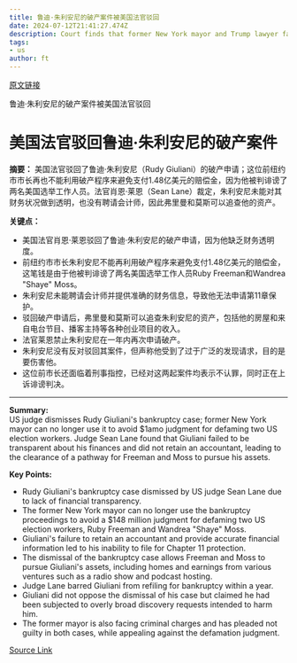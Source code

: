 ```yaml
---
title: 鲁迪·朱利安尼的破产案件被美国法官驳回
date: 2024-07-12T21:41:27.474Z
description: Court finds that former New York mayor and Trump lawyer failed to be transparent about his finances
tags: 
- us
author: ft
---
```


[原文链接](https://ft.com/content/c0348ade-63ac-4cdb-adc6-cfdc30dbd6ad)

鲁迪·朱利安尼的破产案件被美国法官驳回

# 美国法官驳回鲁迪·朱利安尼的破产案件

**摘要：**
美国法官驳回了鲁迪·朱利安尼（Rudy Giuliani）的破产申请；这位前纽约市市长再也不能利用破产程序来避免支付1.48亿美元的赔偿金，因为他被判诽谤了两名美国选举工作人员。法官肖恩·莱恩（Sean Lane）裁定，朱利安尼未能对其财务状况做到透明，也没有聘请会计师，因此弗里曼和莫斯可以追查他的资产。

**关键点：**
- 美国法官肖恩·莱恩驳回了鲁迪·朱利安尼的破产申请，因为他缺乏财务透明度。
- 前纽约市市长朱利安尼不能再利用破产程序来避免支付1.48亿美元的赔偿金，这笔钱是由于他被判诽谤了两名美国选举工作人员Ruby Freeman和Wandrea "Shaye" Moss。
- 朱利安尼未能聘请会计师并提供准确的财务信息，导致他无法申请第11章保护。
- 驳回破产申请后，弗里曼和莫斯可以追查朱利安尼的资产，包括他的房屋和来自电台节目、播客主持等各种创业项目的收入。
- 法官莱恩禁止朱利安尼在一年内再次申请破产。
- 朱利安尼没有反对驳回其案件，但声称他受到了过于广泛的发现请求，目的是要伤害他。
- 这位前市长还面临着刑事指控，已经对这两起案件均表示不认罪，同时正在上诉诽谤判决。

---

 **Summary:**  
US judge dismisses Rudy Giuliani's bankruptcy case; former New York mayor can no longer use it to avoid $1amo judgment for defaming two US election workers. Judge Sean Lane found that Giuliani failed to be transparent about his finances and did not retain an accountant, leading to the clearance of a pathway for Freeman and Moss to pursue his assets.

**Key Points:**  
- Rudy Giuliani's bankruptcy case dismissed by US judge Sean Lane due to lack of financial transparency.
- The former New York mayor can no longer use the bankruptcy proceedings to avoid a $148 million judgment for defaming two US election workers, Ruby Freeman and Wandrea "Shaye" Moss.
- Giuliani's failure to retain an accountant and provide accurate financial information led to his inability to file for Chapter 11 protection.
- The dismissal of the bankruptcy case allows Freeman and Moss to pursue Giuliani's assets, including homes and earnings from various ventures such as a radio show and podcast hosting.
- Judge Lane barred Giuliani from refiling for bankruptcy within a year.
- Giuliani did not oppose the dismissal of his case but claimed he had been subjected to overly broad discovery requests intended to harm him.
- The former mayor is also facing criminal charges and has pleaded not guilty in both cases, while appealing against the defamation judgment.

[Source Link](https://ft.com/content/c0348ade-63ac-4cdb-adc6-cfdc30dbd6ad)

